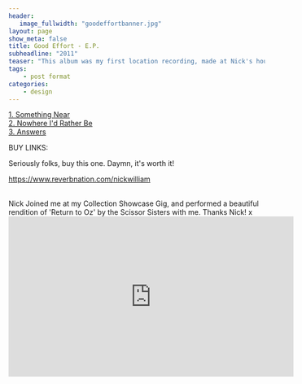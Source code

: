 ```yaml
---
header:
   image_fullwidth: "goodeffortbanner.jpg"
layout: page
show_meta: false
title: Good Effort - E.P.
subheadline: "2011"
teaser: "This album was my first location recording, made at Nick's house with his beautiful piano. Despite a midnight run in with some Russian vodka, Nick, Woody (Andrew Wood) & I made a record that I absolutely love, and I'm so proud of it. Nick's music is extremely special, and at least we managed to preserve 11 tracks..."
tags:
    - post format
categories:
    - design 
---
```

<!--more-->
 <a href="https://www.reverbnation.com/nickwilliam/songs">1. Something Near</a><br>
 <a href="https://www.amazon.com/Self-Telepathy-Nick-William/dp/B004QOATWU">2. Nowhere I'd Rather Be</a><br>
 <a href="https://www.amazon.com/Self-Telepathy-Nick-William/dp/B004QOATWU">3. Answers</a><br>

BUY LINKS:

Seriously folks, buy this one. Daymn, it's worth it!


https://www.reverbnation.com/nickwilliam

<br>
Nick Joined me at my Collection Showcase Gig, and performed a beautiful rendition of 'Return to Oz' by the Scissor Sisters with me. Thanks Nick! x<br>
  <iframe width="560" height="315" src="https://www.youtube.com/embed/i3KqpjYqrLo" frameborder="0" allowfullscreen></iframe>
